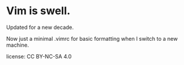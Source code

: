 # Vim is swell. #

Updated for a new decade.

Now just a minimal .vimrc for basic formatting when I switch to a new machine.

license: CC BY-NC-SA 4.0
